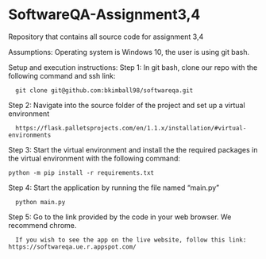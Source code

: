 # SoftwareQA-Assignment3,4
Repository that contains all source code for assignment 3,4

Assumptions: Operating system is Windows 10, the user is using git bash.

Setup and execution instructions:
Step 1: In git bash, clone our repo with the following command and ssh link: 

      git clone git@github.com:bkimball98/softwareqa.git

Step 2: Navigate into the source folder of the project and set up a virtual environment 

      https://flask.palletsprojects.com/en/1.1.x/installation/#virtual-environments

Step 3: Start the virtual environment and install the the required packages in the virtual environment with the following command:

	python -m pip install -r requirements.txt

Step 4: Start the application by running the file named “main.py”
  
      python main.py
      
Step 5: Go to the link provided by the code in your web browser. We recommend chrome.

      If you wish to see the app on the live website, follow this link: https://softwareqa.ue.r.appspot.com/ 


